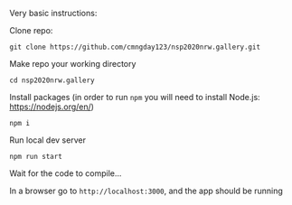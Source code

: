 Very basic instructions:

Clone repo:

`git clone https://github.com/cmngday123/nsp2020nrw.gallery.git`

Make repo your working directory

`cd nsp2020nrw.gallery`

Install packages (in order to run `npm` you will need to install Node.js: https://nodejs.org/en/)

`npm i`

Run local dev server

`npm run start`

Wait for the code to compile...

In a browser go to `http://localhost:3000`, and the app should be running
